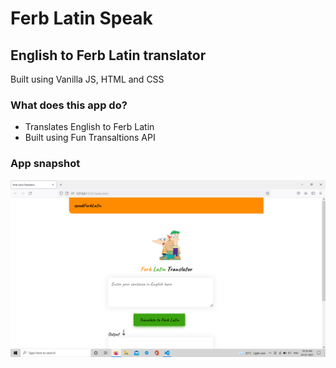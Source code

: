 # Ferb Latin Speak

## English to Ferb Latin translator

Built using Vanilla JS, HTML and CSS

### What does this app do?
- Translates English to Ferb Latin
- Built using Fun Transaltions API

### App snapshot
![screenshot](./screenshot.png)